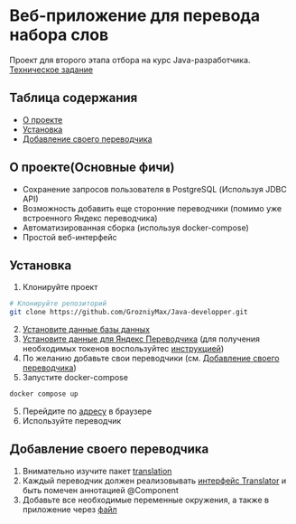 # Веб-приложение для перевода набора слов
Проект для второго этапа отбора на курс Java-разработчика. [Техническое задание](task.png)

## Таблица содержания

- [О проекте](#о-проекте)
- [Установка](#установка)
- [Добавление своего переводчика](#добавление-своего-переводчика)

## О проекте(Основные фичи)
* Сохранение запросов пользователя в PostgreSQL (Используя JDBC API)
* Возможность добавить еще сторонние переводчики (помимо уже встроенного Яндекс переводчика)
* Автоматизированная сборка (используя docker-compose)
* Простой веб-интерфейс

## Установка
1. Клонируйте проект

```bash
# Клонируйте репозиторий
git clone https://github.com/GrozniyMax/Java-developper.git
```
2. [Установите данные базы данных](secrets/postgres-example.env)
3. [Установите данные для Яндекс Переводчика](secrets/Yandex-example.env) (для получения необходимых токенов воспользуйтес [инструкцией](https://yandex.cloud/ru/docs/translate/api-ref/authentication))
4. По желанию добавьте свои переводчики (см. [Добавление своего переводчика](#добавление-своего-переводчика))
4. Запустите docker-compose
```bash
docker compose up
```
5. Перейдите по [адресу](http://localhost:8080/) в браузере
6. Используйте переводчик

## Добавление своего переводчика
1. Внимательно изучите пакет [translation](src/main/java/com/maxim/tbank/translation)
2. Каждый переводчик должен реализовывать [интерфейс Translator](src/main/java/com/maxim/tbank/translation/Translator.java) и быть помечен аннотацией @Component
3. Добавьте все необходимые переменные окружения, а также в приложение через [файл](src/main/resources/application.properties)


